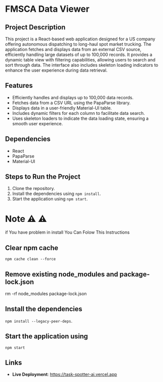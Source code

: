 # FMSCA Data Viewer

## Project Description

This project is a React-based web application designed for a US company offering autonomous dispatching to long-haul spot market trucking. The application fetches and displays data from an external CSV source, efficiently handling large datasets of up to 100,000 records. It provides a dynamic table view with filtering capabilities, allowing users to search and sort through data. The interface also includes skeleton loading indicators to enhance the user experience during data retrieval.

## Features

- Efficiently handles and displays up to 100,000 data records.
- Fetches data from a CSV URL using the PapaParse library.
- Displays data in a user-friendly Material-UI table.
- Includes dynamic filters for each column to facilitate data search.
- Uses skeleton loaders to indicate the data loading state, ensuring a smooth user experience.

## Dependencies

- React
- PapaParse
- Material-UI

## Steps to Run the Project

1. Clone the repository.
2. Install the dependencies using `npm install`.
3. Start the application using `npm start`.

# Note :warning: :warning:
if You have problem in install You Can Folow This Instructions  

## Clear npm cache
`npm cache clean --force`

## Remove existing node_modules and package-lock.json
rm -rf node_modules package-lock.json

## Install the dependencies
`npm install --legacy-peer-deps`.

## Start the application using
`npm start`

## Links

- **Live Deployment**: https://task-spotter-ai.vercel.app


